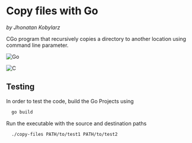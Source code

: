 
# Copy files with Go
_by Jhonatan Kobylarz_

CGo program that recursively copies a directory to another location
using command line parameter.

![Go](https://img.shields.io/badge/go-%2300ADD8.svg?style=for-the-badge&logo=go&logoColor=white)

![C](https://img.shields.io/badge/c-%2300599C.svg?style=for-the-badge&logo=c&logoColor=white)

## Testing

In order to test the code, build the Go Projects using

```bash
  go build
```

Run the executable with the source and destination paths

```bash
  ./copy-files PATH/to/test1 PATH/to/test2
```

